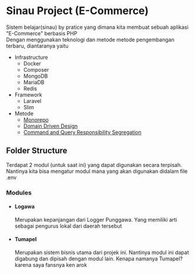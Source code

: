 # Sinau Project (E-Commerce)

Sistem belajar(sinau) by pratice yang dimana kita membuat sebuah aplikasi "E-Commerce" berbasis PHP \
Dengan menggunakan teknologi dan metode metode pengembangan terbaru, diantaranya yaitu

- Infrastructure
    - Docker
    - Composer
    - MongoDB
    - MariaDB
    - Redis
- Framework
    - Laravel
    - Slim
- Metode
    - [Monorepo](https://en.wikipedia.org/wiki/Monorepo)
    - [Domain Driven Design](https://martinfowler.com/bliki/DomainDrivenDesign.html)
    - [Command and Query Responsibility Segregation](https://docs.microsoft.com/en-us/azure/architecture/patterns/cqrs)

## Folder Structure

Terdapat 2 modul (untuk saat ini) yang dapat digunakan secara terpisah. Nantinya kita bisa mengatur modul mana yang akan digunakan didalam file .env

### Modules
- #### Logawa
    Merupakan kepanjangan dari Logger Punggawa. Yang memiliki arti sebagai pengurus lokal dari daerah tersebut
- #### Tumapel
    Merupakan sistem bisnis utama dari projek ini. Nantinya modul ini dapat digabung dan dipisah dengan modul lain. Kenapa namanya Tumapel? karena saya fansnya ken arok
